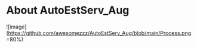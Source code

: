 # About AutoEstServ_Aug
![image](https://github.com/awesomezzz/AutoEstServ_Aug/blob/main/Process.png =80%)
